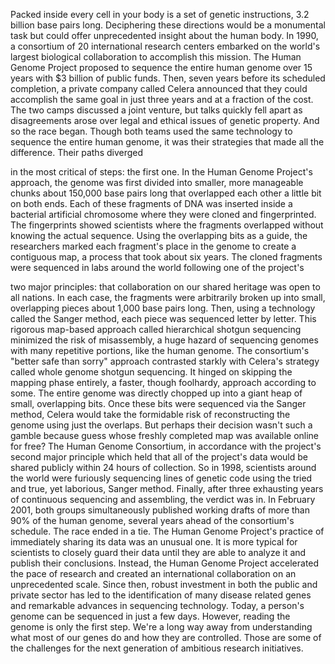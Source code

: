 
Packed inside every cell in your body
is a set of genetic instructions,
3.2 billion base pairs long.
Deciphering these directions
would be a monumental task
but could offer unprecedented insight
about the human body.
In 1990, a consortium 
of 20 international research centers
embarked on the world&#39;s largest
biological collaboration
to accomplish this mission.
The Human Genome Project proposed
to sequence the entire human genome
over 15 years 
with $3 billion of public funds.
Then, seven years 
before its scheduled completion,
a private company called Celera announced
that they could accomplish the same goal
in just three years
and at a fraction of the cost.
The two camps discussed a joint venture,
but talks quickly fell apart
as disagreements arose over legal
and ethical issues of genetic property.
And so the race began.
Though both teams used the same technology
to sequence the entire human genome,
it was their strategies 
that made all the difference.
Their paths diverged 

in the most critical of steps:
the first one.
In the Human Genome Project&#39;s approach,
the genome was first divided into smaller,
more manageable chunks
about 150,000 base pairs long
that overlapped each other
a little bit on both ends.
Each of these fragments of DNA
was inserted inside a bacterial 
artificial chromosome
where they were cloned and fingerprinted.
The fingerprints showed scientists
where the fragments overlapped
without knowing the actual sequence.
Using the overlapping bits as a guide,
the researchers marked 
each fragment&#39;s place in the genome
to create a contiguous map,
a process that took about six years.
The cloned fragments were sequenced
in labs around the world
following one of the project&#39;s

two major principles:
that collaboration on our shared heritage
was open to all nations.
In each case, the fragments 
were arbitrarily broken up
into small, overlapping pieces
about 1,000 base pairs long.
Then, using a technology 
called the Sanger method,
each piece was sequenced letter by letter.
This rigorous map-based approach
called hierarchical shotgun sequencing
minimized the risk of misassembly,
a huge hazard of sequencing genomes
with many repetitive portions,
like the human genome.
The consortium&#39;s 
&quot;better safe than sorry&quot; approach
contrasted starkly with Celera&#39;s strategy
called whole genome shotgun sequencing.
It hinged on skipping 
the mapping phase entirely,
a faster, though foolhardy, approach
according to some.
The entire genome was directly chopped up
into a giant heap 
of small, overlapping bits.
Once these bits were sequenced
via the Sanger method,
Celera would take the formidable risk
of reconstructing the genome
using just the overlaps.
But perhaps their decision
wasn&#39;t such a gamble
because guess whose freshly completed map
was available online for free?
The Human Genome Consortium,
in accordance with 
the project&#39;s second major principle
which held that all of the project&#39;s data
would be shared publicly
within 24 hours of collection.
So in 1998, scientists around the world
were furiously sequencing 
lines of genetic code
using the tried and true, yet laborious,
Sanger method.
Finally, after three exhausting years
of continuous sequencing and assembling,
the verdict was in.
In February 2001, both groups 
simultaneously published
working drafts of more than 90%
of the human genome,
several years ahead 
of the consortium&#39;s schedule.
The race ended in a tie.
The Human Genome Project&#39;s practice
of immediately sharing its data
was an unusual one.
It is more typical for scientists
to closely guard their data
until they are able to analyze it
and publish their conclusions.
Instead, the Human Genome Project
accelerated the pace of research
and created an international
collaboration on an unprecedented scale.
Since then, robust investment in both
the public and private sector
has led to the identification
of many disease related genes
and remarkable advances 
in sequencing technology.
Today, a person&#39;s genome can be sequenced
in just a few days.
However, reading the genome 
is only the first step.
We&#39;re a long way away from understanding
what most of our genes do
and how they are controlled.
Those are some of the challenges
for the next generation 
of ambitious research initiatives.
